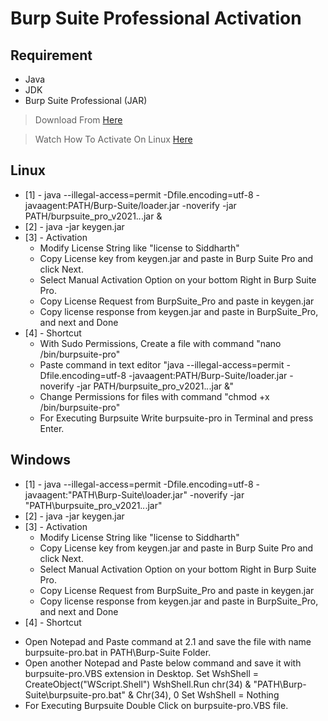 # Burp Suite Professional Activation

## Requirement
- Java
- JDK
- Burp Suite Professional (JAR)

> Download From [Here](https://portswigger.net/burp/releases/professional-community-2021-10-3 'Burp Suite')

> Watch How To Activate On Linux [Here](https://www.youtube.com/watch?v=fuU2VwinlX4)

## Linux
- [1] - java --illegal-access=permit -Dfile.encoding=utf-8 -javaagent:PATH/Burp-Suite/loader.jar -noverify -jar PATH/burpsuite_pro_v2021.*.*.jar &
- [2] - java -jar keygen.jar
- [3] - Activation
	* Modify License String like "license to Siddharth"
	* Copy License key from keygen.jar and paste in Burp Suite Pro and click Next.
	* Select Manual Activation Option on your bottom Right in Burp Suite Pro.
	* Copy License Request from BurpSuite_Pro and paste in keygen.jar
	* Copy license response from keygen.jar and paste in BurpSuite_Pro, and next and Done
- [4] - Shortcut
  * With Sudo Permissions, Create a file with command "nano /bin/burpsuite-pro"
  * Paste command in text editor "java --illegal-access=permit -Dfile.encoding=utf-8 -javaagent:PATH/Burp-Suite/loader.jar -noverify -jar PATH/burpsuite_pro_v2021.*.*.jar &"
  * Change Permissions for files with command "chmod +x /bin/burpsuite-pro"
  * For Executing Burpsuite Write burpsuite-pro in Terminal and press Enter.
	
## Windows
- [1] - java --illegal-access=permit -Dfile.encoding=utf-8 -javaagent:"PATH\Burp-Suite\loader.jar" -noverify -jar "PATH\burpsuite_pro_v2021.*.*.jar"
- [2] - java -jar keygen.jar
- [3] - Activation
	* Modify License String like "license to Siddharth"
	* Copy License key from keygen.jar and paste in Burp Suite Pro and click Next.
	* Select Manual Activation Option on your bottom Right in Burp Suite Pro.
	* Copy License Request from BurpSuite_Pro and paste in keygen.jar
	* Copy license response from keygen.jar and paste in BurpSuite_Pro, and next and Done
- [4] - Shortcut
* Open Notepad and Paste command at 2.1 and save the file with name burpsuite-pro.bat in PATH\Burp-Suite Folder.
* Open another Notepad and Paste below command and save it with burpsuite-pro.VBS extension in Desktop.
		Set WshShell = CreateObject("WScript.Shell")
		WshShell.Run chr(34) & "PATH\Burp-Suite\burpsuite-pro.bat" & Chr(34), 0
		Set WshShell = Nothing
* For Executing Burpsuite Double Click on burpsuite-pro.VBS file.

